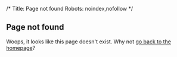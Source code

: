 /*
Title: Page not found
Robots: noindex,nofollow
*/

## Page not found

Woops, it looks like this page doesn't exist. Why not [go back to the homepage](%base_url%)?